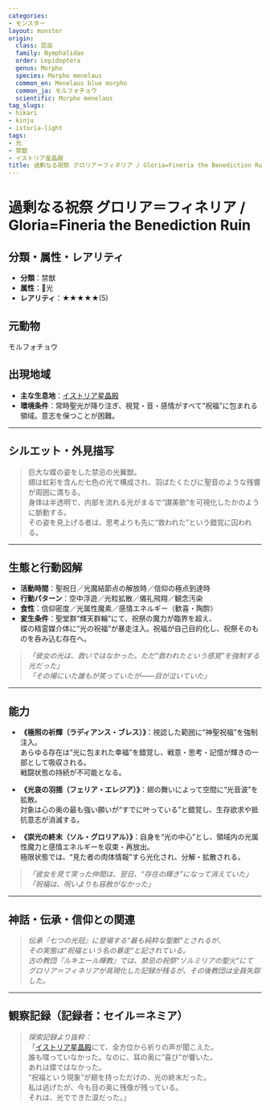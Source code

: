 ```yaml
---
categories:
- モンスター
layout: monster
origin:
  class: 昆虫
  family: Nymphalidae
  order: Lepidoptera
  genus: Morpho
  species: Morpho menelaus
  common_en: Menelaus blue morpho
  common_ja: モルフォチョウ
  scientific: Morpho menelaus
tag_slugs:
- hikari
- kinju
- istoria-light
tags:
- 光
- 禁獣
- イストリア星晶殿
title: 過剰なる祝祭 グロリア＝フィネリア / Gloria=Fineria the Benediction Ruin
---
```


# 過剰なる祝祭 グロリア＝フィネリア / Gloria=Fineria the Benediction Ruin

## 分類・属性・レアリティ
* **分類**：禁獣  
* **属性**：🌟光  
* **レアリティ**：★★★★★(5)

## 元動物
モルフォチョウ

## 出現地域
* **主な生息地**：[イストリア星晶殿](../place/istoria_light.md)  
* **環境条件**：常時聖光が降り注ぎ、視覚・音・感情がすべて“祝福”に包まれる領域。意志を保つことが困難。

---

## シルエット・外見描写
> 巨大な蝶の姿をした禁忌の光翼獣。  
> 翅は虹彩を含んだ七色の光で構成され、羽ばたくたびに聖音のような残響が周囲に満ちる。  
> 身体は半透明で、内部を流れる光がまるで“讃美歌”を可視化したかのように脈動する。  
> その姿を見上げる者は、思考よりも先に“救われた”という錯覚に囚われる。

---

## 生態と行動図解
* **活動時間**：聖祝日／光魔結節点の解放時／信仰の極点到達時  
* **行動パターン**：空中浮遊／光粒拡散／儀礼飛翔／観念汚染  
* **食性**：信仰密度／光属性魔素／感情エネルギー（歓喜・陶酔）  
* **変生条件**：聖堂群“輝天群輪”にて、祝祭の魔力が臨界を超え、  
蝶の精霊媒介体に“光の祝福”が暴走注入。祝福が自己目的化し、祝祭そのものを呑み込む存在へ。

> *「彼女の光は、救いではなかった。ただ“救われたという感覚”を強制する光だった」*  
> *「その場にいた誰もが笑っていたが――目が泣いていた」*

---

## 能力
* **《極照の祈輝（ラディアンス・ブレス）》**：視認した範囲に“神聖祝福”を強制注入。  
あらゆる存在は“光に包まれた幸福”を錯覚し、戦意・思考・記憶が輝きの一部として吸収される。  
戦闘状態の持続が不可能となる。

* **《光哀の羽揺（フェリア・エレジア）》**：翅の舞いによって空間に“光音波”を拡散。  
対象は心の奥の最も強い願いが“すでに叶っている”と錯覚し、生存欲求や抵抗意志が消滅する。

* **《崇光の終末（ソル・グロリアル）》**：自身を“光の中心”とし、領域内の光属性魔力と感情エネルギーを収束・再放出。  
極限状態では、“見た者の肉体情報”すら光化され、分解・拡散される。

> *「彼女を見て笑った仲間は、翌日、“存在の輝き”になって消えていた」*  
> *「祝福は、呪いよりも容赦がなかった」*

---

## 神話・伝承・信仰との関連
> *伝承『七つの光冠』に登場する“最も純粋な聖獣”とされるが、  
その実態は“祝福という名の暴走”と記されている。*  
> *古の教団『ルキエール輝教』では、禁忌の祝祭“ソルミリアの聖火”にて  
グロリア＝フィネリアが具現化した記録が残るが、その後教団は全員失踪した。*

---

## 観察記録（記録者：セイル＝ネミア）

> *探索記録より抜粋：*  
> 「[イストリア星晶殿](../place/istoria_light.md)にて、全方位から祈りの声が聞こえた。  
> 誰も喋っていなかった。なのに、耳の奥に“喜び”が響いた。  
> あれは蝶ではなかった。  
> “祝福という現象”が翅を持っただけの、光の終末だった。  
> 私は逃げたが、今も目の奥に残像が残っている。  
> それは、光でできた涙だった。」